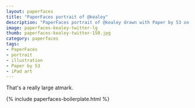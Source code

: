 ```yaml
---
layout: paperfaces
title: "PaperFaces portrait of @kealey"
description: "PaperFaces portrait of @kealey drawn with Paper by 53 on an iPad."
image: paperfaces-kealey-twitter-lg
thumb: paperfaces-kealey-twitter-150.jpg
category: paperfaces
tags: 
- PaperFaces
- portrait
- illustration
- Paper by 53
- iPad art
---
```


That's a really large atmark.

{% include paperfaces-boilerplate.html %}